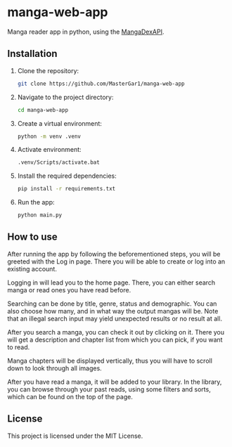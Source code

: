 # manga-web-app
Manga reader app in python, using the [MangaDexAPI](https://api.mangadex.org/docs/).

## Installation
1. Clone the repository:
    ```bash
    git clone https://github.com/MasterGar1/manga-web-app
    ```
2. Navigate to the project directory:
    ```bash
    cd manga-web-app
    ```
3. Create a virtual environment:
    ```bash
    python -m venv .venv
    ```

4. Activate environment:
    ```bash
    .venv/Scripts/activate.bat
    ```

5. Install the required dependencies:
    ```bash
    pip install -r requirements.txt
    ```
6. Run the app:
    ```bash
    python main.py
    ```

## How to use
After running the app by following the beforementioned steps, you will be greeted with the Log in page. There you will be able to create or log into an existing account.

Logging in will lead you to the home page. There, you can either search manga or read ones you have read before.

Searching can be done by title, genre, status and demographic. You can also choose how many, and in what way the output mangas will be. Note that an illegal search input may yield unexpected results or no result at all.

After you search a manga, you can check it out by clicking on it. There you will get a description and chapter list from which you can pick, if you want to read.

Manga chapters will be displayed vertically, thus you will have to scroll down to look through all images.

After you have read a manga, it will be added to your library. In the library, you can browse through your past reads, using some filters and sorts, which can be found on the top of the page.

## License
This project is licensed under the MIT License.
